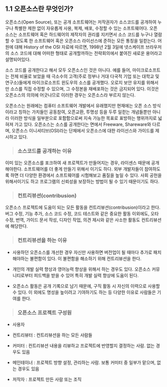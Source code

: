 ## 1.1 오픈소스란 무엇인가?

오픈소스\(Open Source\), 또는 공개 소프트웨어는 저작권자가 소스코드를 공개하여 누구나 특별한 제한 없이 자유롭게 사용, 복제, 배포, 수정할 수 있는 소프트웨어다. 오픈 소스는 소프트웨어 혹은 하드웨어의 제작자의 권리를 지키면서 소스 코드를 누구나 열람할 수 있도록 한 소프트웨어 혹은 오픈소스 라이선스에 준하는 모든 통칭을 일컫는다. 어원에 대해 History of the OSI 자료에 따르면, 1998년 2월 3일에 넷스케이프 브라우저의 소스 코드에 대해 어떠한 형태로 공개할까하는 전략회의에서 붙여진 새로운 용어라고 설명되어있다.

소스 코드를 공개한다고 해서 모두 오픈소스인 것은 아니다. 예를 들어, 마이크로소프트는 전체 비율로 보았을 때 극소수의 고객\(주로 정부나 거대 다국적 기업 또는 대학교 및 연구소\)들에게 마이크로소프트 윈도우의 소스를 공개했다. 오로지 보안 유지를 위해서만 소스를 직접 수정할 수 있으며, 그 수정본을 재배포하는 것은 금지되어 있다. 이것은 오픈소스의 의의에 어긋나므로 이러한 경우는 오픈소스라 부르지 않는다.

오픈소스는 원래에는 컴퓨터 소프트웨어 개발에서 유래했지만 현재에는 오픈 소스 방식이라고 칭하는 가치들인 공동참여, 오픈교환, 투명성 등을 두루 일컫는 개념들뿐만 아니라 이러한 방식을 일부분으로 포함함으로써 지속 가능한 목표로 표방하는 행위까지로 넓혀져 가고 있다. 오픈소스는 소스를 공개한다는 면에서 Freeware, Shareware와 다르며, 오픈소스 이니셔티브\(OSI\)라는 단체에서 오픈소스에 대한 라이선스와 가이드를 제시하고 있다.



> ### 소스코드를 공개하는 이유

이미 있는 오픈소스를 포크하여 새 프로젝트가 만들어지는 경우, 라이센스 때문에 공개해야한다. 소프트웨어를 더 좋게 만들기 위해서 이기도 하다. 외부 개발자들이 참여하도록 하면 더 다양한 환경에서 소프트웨어를 시험해보고 품질을 높일 수 있다. 사회 공헌을 위해서이기도 하고 프로그램의 신뢰성을 보장하는 방법이 될 수 있기 때문이기도 하다.

> ### 컨트리뷰션\(contribusion\)

오픈소스 프로젝트에 도움이 되는 모든 활동을 컨트리뷰션\(contribusion\)이라고 한다. 버그 수정, 기능 추가, 소스 코드 수정, 코드 테스트와 같은 중요한 활동 이외에도, 오타 수정, 번역, 가이드 문서 작성, 디자인 작업, 의견 제시와 같은 사소한 활동도 컨트리뷰션에 해당한다.

> ### 컨트리뷰션을 하는 이유

* 사용하던 오픈소스를 개선한 경우 자신만 사용하면 버전업이 될 때마다 추가로 패치해야하는 불편함이 있다. 이 불편함을 해소하기 위해 컨트리뷰션을 한다.

* 개인의 개발 실력 향상과 영어능력 향상을 위해서 하는 경우도 있다. 오픈소스 커뮤니티로부터 피드백을 받을 수 있어 특히 개발 실력 향상에 도움이 된다.

* 오픈소스 활동은 공개 기록으로 남기 때문에, 구직 활동 시 자신의 이력으로 사용할 수 있다. 이 외에도 명성을 높이려고 기여하기도 하는 등 다양한 이유로 사람들은 기여를 한다.

> ### 오픈소스 프로젝트 구성원

* 사용자

* 컨트리뷰터 : 컨트리뷰션을 하는 모든 사람들

* 커미터 : 컨트리뷰션 내용을 리뷰하고 프로젝트에 반영할지 결정하는 사람. 없는 경우도 있음

* 메인테이너 : 프로젝트 방향 설정, 관리하는 사람. 보통 커미터 중 일부가 맡으며, 없는 경우도 있음

* 저작자 : 프로젝트 만든 사람 또는 조직





